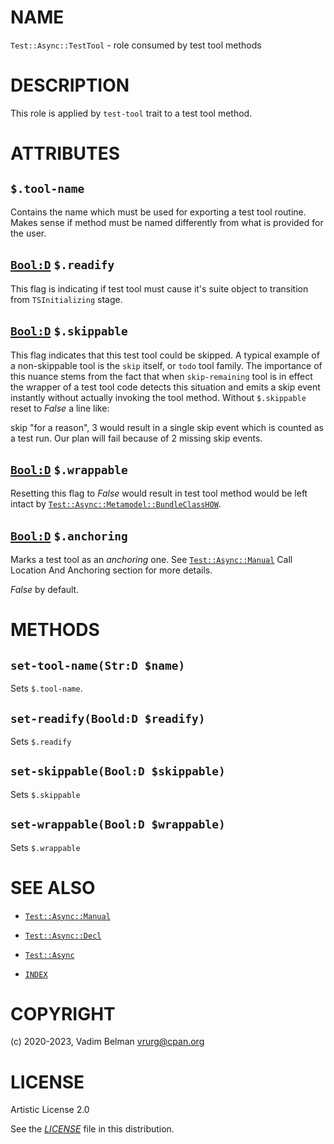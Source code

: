 # NAME

`Test::Async::TestTool` - role consumed by test tool methods

# DESCRIPTION

This role is applied by `test-tool` trait to a test tool method.

# ATTRIBUTES

## `$.tool-name`

Contains the name which must be used for exporting a test tool routine. Makes sense if method must be named differently from what is provided for the user.

## [`Bool:D`](https://docs.raku.org/type/Bool) `$.readify`

This flag is indicating if test tool must cause it's suite object to transition from `TSInitializing` stage.

## [`Bool:D`](https://docs.raku.org/type/Bool) `$.skippable`

This flag indicates that this test tool could be skipped. A typical example of a non-skippable tool is the `skip` itself, or `todo` tool family. The importance of this nuance stems from the fact that when `skip-remaining` tool is in effect the wrapper of a test tool code detects this situation and emits a skip event instantly without actually invoking the tool method. Without `$.skippable` reset to *False* a line like:

skip "for a reason", 3 would result in a single skip event which is counted as a test run. Our plan will fail because of 2 missing skip events.

## [`Bool:D`](https://docs.raku.org/type/Bool) `$.wrappable`

Resetting this flag to *False* would result in test tool method would be left intact by [`Test::Async::Metamodel::BundleClassHOW`](Metamodel/BundleClassHOW.md).

## [`Bool:D`](https://docs.raku.org/type/Bool) `$.anchoring`

Marks a test tool as an *anchoring* one. See [`Test::Async::Manual`](Manual.md) Call Location And Anchoring section for more details.

*False* by default.

# METHODS

## `set-tool-name(Str:D $name)`

Sets `$.tool-name`.

## `set-readify(Boold:D $readify)`

Sets `$.readify`

## `set-skippable(Bool:D $skippable)`

Sets `$.skippable`

## `set-wrappable(Bool:D $wrappable)`

Sets `$.wrappable`

# SEE ALSO

  - [`Test::Async::Manual`](Manual.md)

  - [`Test::Async::Decl`](Decl.md)

  - [`Test::Async`](../Async.md)

  - [`INDEX`](../../../../INDEX.md)

# COPYRIGHT

(c) 2020-2023, Vadim Belman <vrurg@cpan.org>

# LICENSE

Artistic License 2.0

See the [*LICENSE*](../../../../LICENSE) file in this distribution.
